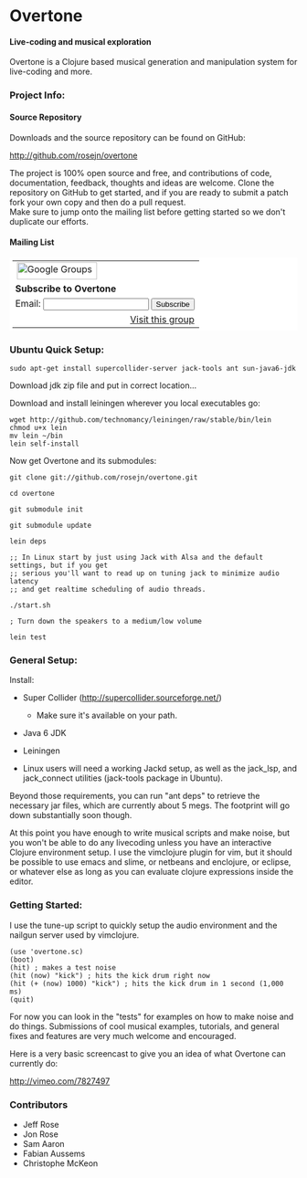   Overtone
==============

#### Live-coding and musical exploration

Overtone is a Clojure based musical generation and manipulation system for live-coding and more.

### Project Info:

#### Source Repository
Downloads and the source repository can be found on GitHub:

  http://github.com/rosejn/overtone

The project is 100% open source and free, and contributions of code,
documentation, feedback, thoughts and ideas are welcome.  Clone the repository on GitHub to get
started, and if you are ready to submit a patch fork your own copy and then do a pull request.  
Make sure to jump onto the mailing list before getting started so we don't duplicate our efforts.

#### Mailing List

<table border=0 style="background-color: #fff; padding: 5px;" cellspacing=0>
  <tr><td>
  <img src="http://groups.google.com/intl/en/images/logos/groups_logo_sm.gif"
         height=30 width=140 alt="Google Groups">
  </td></tr>
  <tr><td style="padding-left: 5px">
  <b>Subscribe to Overtone</b>
  </td></tr>
  <form action="http://groups.google.com/group/overtone/boxsubscribe">
  <tr><td style="padding-left: 5px;">
  Email: <input type=text name=email>
  <input type=submit name="sub" value="Subscribe">
  </td></tr>
</form>
<tr><td align=right>
  <a href="http://groups.google.com/group/overtone">Visit this group</a>
</td></tr>
</table>


### Ubuntu Quick Setup:

    sudo apt-get install supercollider-server jack-tools ant sun-java6-jdk

Download jdk zip file and put in correct location...

Download and install leiningen wherever you local executables go:

    wget http://github.com/technomancy/leiningen/raw/stable/bin/lein 
    chmod u+x lein
    mv lein ~/bin  
    lein self-install

Now get Overtone and its submodules:

    git clone git://github.com/rosejn/overtone.git

    cd overtone

    git submodule init

    git submodule update

    lein deps

    ;; In Linux start by just using Jack with Alsa and the default settings, but if you get
    ;; serious you'll want to read up on tuning jack to minimize audio latency
    ;; and get realtime scheduling of audio threads.

    ./start.sh

    ; Turn down the speakers to a medium/low volume

    lein test

### General Setup:

Install:

* Super Collider (http://supercollider.sourceforge.net/)
  - Make sure it's available on your path.

* Java 6 JDK

* Leiningen


* Linux users will need a working Jackd setup, as well as the jack\_lsp, and
jack\_connect utilities (jack-tools package in Ubuntu).

Beyond those requirements, you can run "ant deps" to retrieve the necessary jar
files, which are currently about 5 megs.  The footprint will go down
substantially soon though.

At this point you have enough to write musical scripts and make noise, but you
won't be able to do any livecoding unless you have an interactive Clojure
environment setup.  I use the vimclojure plugin for vim, but it should be
possible to use emacs and slime, or netbeans and enclojure, or eclipse, or
whatever else as long as you can evaluate clojure expressions inside the
editor.

### Getting Started:

I use the tune-up script to quickly setup the audio environment and the nailgun
server used by vimclojure.  

    (use 'overtone.sc)
    (boot)
    (hit) ; makes a test noise
    (hit (now) "kick") ; hits the kick drum right now
    (hit (+ (now) 1000) "kick") ; hits the kick drum in 1 second (1,000 ms)
    (quit)

For now you can look in the "tests" for examples on how to make noise and do things.
Submissions of cool musical examples, tutorials, and general fixes and features
are very much welcome and encouraged.

Here is a very basic screencast to give you an idea of what Overtone can currently do:

http://vimeo.com/7827497

### Contributors

* Jeff Rose
* Jon Rose
* Sam Aaron
* Fabian Aussems
* Christophe McKeon 
